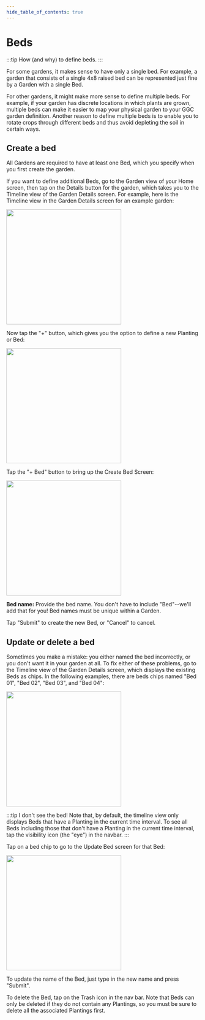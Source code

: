 ```yaml
---
hide_table_of_contents: true
---
```


# Beds

:::tip How (and why) to define beds. 
:::

For some gardens, it makes sense to have only a single bed. For example, a garden that consists of a single 4x8 raised bed can be represented just fine by a Garden with a single Bed. 

For other gardens, it might make more sense to define multiple beds. For example, if your garden has discrete locations in which plants are grown, multiple beds can make it easier to map your physical garden to your GGC garden definition. Another reason to define multiple beds is to enable you to rotate crops through different beds and thus avoid depleting the soil in certain ways. 

## Create a bed

All Gardens are required to have at least one Bed, which you specify when you first create the garden.

If you want to define additional Beds, go to the Garden view of your Home screen, then tap on the Details button for the garden, which takes you to the Timeline view of the Garden Details screen. For example, here is the Timeline view in the Garden Details screen for an example garden:

<img width="300" src="/img/user-guide/garden-details-alderwood.png"/>

Now tap the "+" button, which gives you the option to define a new Planting or Bed:

<img width="300" src="/img/user-guide/garden-details-alderwood-plus-button.png"/>

Tap the "+ Bed" button to bring up the Create Bed Screen:

<img width="300" src="/img/user-guide/create-bed.png"/>

**Bed name:** Provide the bed name.  You don't have to include "Bed"--we'll add that for you! Bed names must be unique within a Garden.

Tap "Submit" to create the new Bed, or "Cancel" to cancel.

## Update or delete a bed

Sometimes you make a mistake: you either named the bed incorrectly, or you don't want it in your garden at all.  To fix either of these problems, go to the Timeline view of the Garden Details screen, which displays the existing Beds as chips. In the following examples, there are beds chips named "Bed 01", "Bed 02", "Bed 03", and "Bed 04":

<img width="300" src="/img/user-guide/garden-details-alderwood.png"/>

:::tip I don't see the bed! 
Note that, by default, the timeline view only displays Beds that have a Planting in the current time interval. To see all Beds including those that don't have a Planting in the current time interval, tap the visibility icon (the "eye") in the navbar.
:::

Tap on a bed chip to go to the Update Bed screen for that Bed:

<img width="300" src="/img/user-guide/update-bed.png"/>

To update the name of the Bed, just type in the new name and press "Submit".

To delete the Bed, tap on the Trash icon in the nav bar. Note that Beds can only be deleted if they do not contain any Plantings, so you must be sure to delete all the associated Plantings first. 




